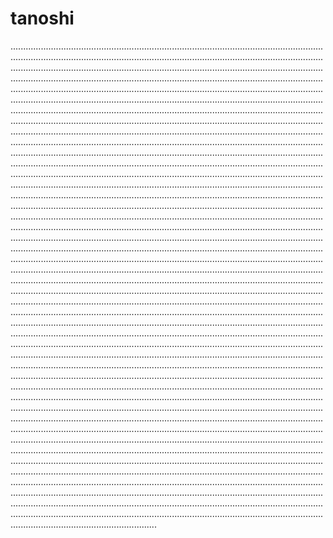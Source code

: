 # tanoshi
......................................................................................................................................................................................................................................................................................................................................................................................................................................................................................................................................................................................................................................................................................................................................................................................................................................................................................................................................................................................................................................................................................................................................................................................................................................................................................................................................................................................................................................................................................................................................................................................................................................................................................................................................................................................................................................................................................................................................................................................................................................................................................................................................................................................................................................................................................................................................................................................................................................................................................................................................................................................................................................................................................................................................................................................................................................................................................................................................................................................................................................................................................................................................................................................................................................................................................................................................................................................................................................................................................................................................................................................................................................................................................................................................................................................................................................................................................................................................................................................................................................................................................................................................................................................................................................................................................................................................................................................................................................................................................................................................................................................................................................................................................................................................................................................................................................................................................................................................................................................................................................................................................................................................................................................................................................................................................................................................................................................................................................................................................................................................................................................................................................................................................................................................................................................................................................................................
